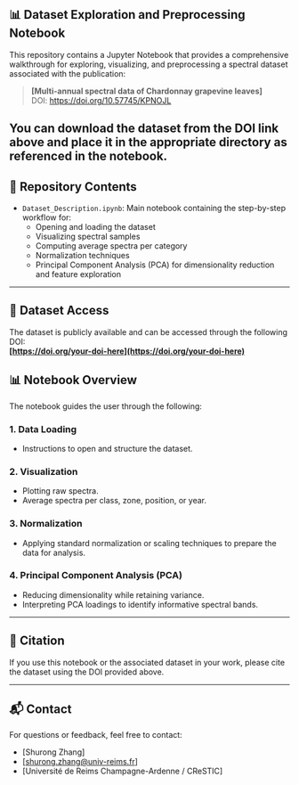 ## 📊 Dataset Exploration and Preprocessing Notebook

This repository contains a Jupyter Notebook that provides a comprehensive walkthrough for exploring, visualizing, and preprocessing a spectral dataset associated with the publication:

> **[Multi-annual spectral data of Chardonnay grapevine leaves]**  
> DOI: https://doi.org/10.57745/KPNOJL

You can download the dataset from the DOI link above and place it in the appropriate directory as referenced in the notebook.
---

## 📁 Repository Contents

- `Dataset_Description.ipynb`: Main notebook containing the step-by-step workflow for:
  - Opening and loading the dataset
  - Visualizing spectral samples
  - Computing average spectra per category
  - Normalization techniques
  - Principal Component Analysis (PCA) for dimensionality reduction and feature exploration

---

## 📌 Dataset Access

The dataset is publicly available and can be accessed through the following DOI:  
**[https://doi.org/your-doi-here](https://doi.org/your-doi-here)**



## 📊 Notebook Overview

The notebook guides the user through the following:

### 1. Data Loading
   - Instructions to open and structure the dataset.

### 2. Visualization
   - Plotting raw spectra.
   - Average spectra per class, zone, position, or year.

### 3. Normalization
   - Applying standard normalization or scaling techniques to prepare the data for analysis.

### 4. Principal Component Analysis (PCA)
   - Reducing dimensionality while retaining variance.
   - Interpreting PCA loadings to identify informative spectral bands.

---

## 🧾 Citation

If you use this notebook or the associated dataset in your work, please cite the dataset using the DOI provided above.

---

## 📬 Contact

For questions or feedback, feel free to contact:
- [Shurong Zhang]
- [shurong.zhang@univ-reims.fr]
- [Université de Reims Champagne-Ardenne / CReSTIC]
